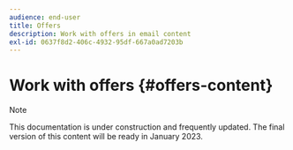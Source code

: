 ```yaml
---
audience: end-user
title: Offers
description: Work with offers in email content
exl-id: 0637f8d2-406c-4932-95df-667a0ad7203b
---
```

# Work with offers {#offers-content}

>[!NOTE]
>
>This documentation is under construction and frequently updated. The final version of this content will be ready in January 2023.

